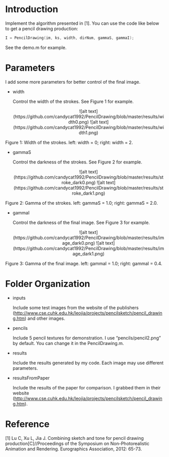 
# Introduction

Implement the algorithm presented in [1]. You can use the code like below to get a pencil drawing production:

```C++
I = PencilDrawing(im, ks, width, dirNum, gammaS, gammaI);
```

See the demo.m for example.

# Parameters

I add some more parameters for better control of the final image.

* width

	Control the width of the strokes. See Figure 1 for example.

	<center>![alt text](https://github.com/candycat1992/PencilDrawing/blob/master/results/width0.png) ![alt text](https://github.com/candycat1992/PencilDrawing/blob/master/results/width1.png)

Figure 1: Width of the strokes. left: width = 0; right: width = 2.</center>

* gammaS

	Control the darkness of the strokes. See Figure 2 for example.

	<center>![alt text](https://github.com/candycat1992/PencilDrawing/blob/master/results/stroke_dark0.png) ![alt text](https://github.com/candycat1992/PencilDrawing/blob/master/results/stroke_dark1.png)

Figure 2: Gamma of the strokes. left: gammaS = 1.0; right: gammaS = 2.0.</center>

* gammaI

	Control the darkness of the final image. See Figure 3 for example.

	<center>![alt text](https://github.com/candycat1992/PencilDrawing/blob/master/results/image_dark0.png) ![alt text](https://github.com/candycat1992/PencilDrawing/blob/master/results/image_dark1.png)

Figure 3: Gamma of the final image. left: gammaI = 1.0; right: gammaI = 0.4.</center>

# Folder Organization

* inputs

	Include some test images from the website of the publishers (http://www.cse.cuhk.edu.hk/leojia/projects/pencilsketch/pencil_drawing.htm) and other images.

* pencils
	
	Include 5 pencil textures for demonstration. I use “pencils/pencil2.png” by default. You can change it in the PencilDrawing.m.

* results

	Include the results generated by my code. Each image may use different parameters.

* resultsFromPaper

	Include the results of the paper for comparison. I grabbed them in their website (http://www.cse.cuhk.edu.hk/leojia/projects/pencilsketch/pencil_drawing.htm).

# Reference

[1] Lu C, Xu L, Jia J. Combining sketch and tone for pencil drawing production[C]//Proceedings of the Symposium on Non-Photorealistic Animation and Rendering. Eurographics Association, 2012: 65-73.